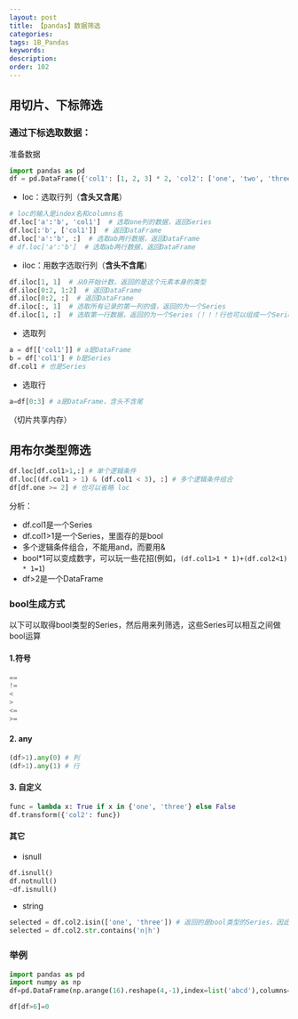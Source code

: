 ```yaml
---
layout: post
title: 【pandas】数据筛选
categories:
tags: 1B_Pandas
keywords:
description:
order: 102
---
```


## 用切片、下标筛选

### 通过下标选取数据：

准备数据
```python
import pandas as pd
df = pd.DataFrame({'col1': [1, 2, 3] * 2, 'col2': ['one', 'two', 'three'] * 2}, index=list('abcdef'))
```

- loc：选取行列（**含头又含尾**）
```python
# loc的输入是index名和columns名
df.loc['a':'b', 'col1']  # 选取one列的数据，返回Series
df.loc[:'b', ['col1']]  # 返回DataFrame
df.loc['a':'b', :]  # 选取ab两行数据，返回DataFrame
# df.loc['a':'b']  # 选取ab两行数据，返回DataFrame
```
- iloc：用数字选取行列（**含头不含尾**）
```python
df.iloc[1, 1]  # 从0开始计数，返回的是这个元素本身的类型
df.iloc[0:2, 1:2]  # 返回DataFrame
df.iloc[0:2, :]  # 返回DataFrame
df.iloc[:, 1]  # 选取所有记录的第一列的值，返回的为一个Series
df.iloc[1, :]  # 选取第一行数据，返回的为一个Series（！！！行也可以组成一个Series）
```
- 选取列
```python
a = df[['col1']] # a是DataFrame
b = df['col1'] # b是Series
df.col1 # 也是Series
```
- 选取行
```python
a=df[0:3] # a是DataFrame，含头不含尾
```

（切片共享内存）

## 用布尔类型筛选

```python
df.loc[df.col1>1,:] # 单个逻辑条件
df.loc[(df.col1 > 1) & (df.col1 < 3), :] # 多个逻辑条件组合
df[df.one >= 2] # 也可以省略 loc
```
分析：
- df.col1是一个Series
- df.col1>1是一个Series，里面存的是bool
- 多个逻辑条件组合，不能用and，而要用&
- bool*1可以变成数字，可以玩一些花招(例如，`(df.col1>1 * 1)+(df.col2<1) * 1=1`)
- df>2是一个DataFrame

### bool生成方式

以下可以取得bool类型的Series，然后用来列筛选，这些Series可以相互之间做bool运算
#### 1.符号
```py
==
!=
<
>
<=
>=
```
#### 2. any
```py
(df>1).any(0) # 列
(df>1).any(1) # 行
```
#### 3. 自定义
```py
func = lambda x: True if x in {'one', 'three'} else False
df.transform({'col2': func})
```

#### 其它
- isnull
```py
df.isnull()
df.notnull()
~df.isnull()
```
- string
```python
selected = df.col2.isin(['one', 'three']) # 返回的是bool类型的Series，因此可以做bool运算
selected = df.col2.str.contains('n|h')
```

### 举例

```py
import pandas as pd
import numpy as np
df=pd.DataFrame(np.arange(16).reshape(4,-1),index=list('abcd'),columns=list('gfjk'))

df[df>6]=0
```
